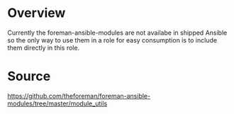 # Overview
Currently the foreman-ansible-modules are not availabe in shipped Ansible so the only way to use them in a role for easy consumption is to include them directly in this role.

# Source
https://github.com/theforeman/foreman-ansible-modules/tree/master/module_utils
